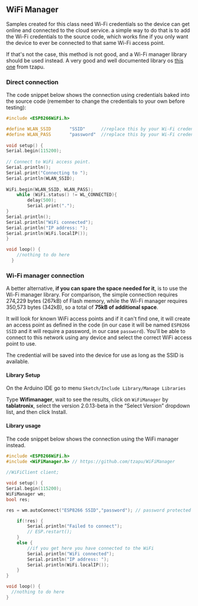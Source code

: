 ## WiFi Manager

Samples created for this class need Wi-Fi credentials so the device can get online and connected to the cloud service. a simple way to do that is to add the Wi-Fi credentials to the source code, which works fine if you only want the device to ever be connected to that same Wi-Fi access point.

If that's not the case, this method is not good, and a Wi-Fi manager library should be used instead. A very good and well documented library os [this one](https://github.com/tzapu/WiFiManager) from tzapu.

### Direct connection

The code snippet below shows the connection using credentials baked into the source code (remember to change the credentials to your own before testing):

```c
#include <ESP8266WiFi.h>

#define WLAN_SSID       "SSID"      //replace this by your Wi-Fi credentials
#define WLAN_PASS       "password"  //replace this by your Wi-Fi credentials
                
void setup() {
Serial.begin(115200); 
  
// Connect to WiFi access point.
Serial.println(); 
Serial.print("Connecting to ");
Serial.println(WLAN_SSID);
  
WiFi.begin(WLAN_SSID, WLAN_PASS);
    while (WiFi.status() != WL_CONNECTED){
        delay(500);
        Serial.print(".");
}
Serial.println();
Serial.println("WiFi connected");
Serial.println("IP address: "); 
Serial.println(WiFi.localIP());
}

void loop() {  
    //nothing to do here    
  }
```

### Wi-Fi manager connection

A better alternative, **if you can spare the space needed for it**, is to use the Wi-Fi manager library. For comparison, the simple connection requires 274,229 bytes (267kB) of Flash memory, while the Wi-Fi manager requires 350,573 bytes (342kB), so a total of **75kB of additional space**.

It will look for known WiFi access points and if it can't find one, it will create an access point as defined in the code (in our case it will be named `ESP8266 SSID` and it will require a password, in our case `password`). You'll be able to connect to this network using any device and select the correct WiFi access point to use.

The credential will be saved into the device for use as long as the SSID is available.

#### Library Setup

On the Arduino IDE go to menu `Sketch/Include Library/Manage Libraries`

Type **Wifimanager**, wait to see the results, click on `WiFiManager` by **tablatronix**, select the version 2.0.13-beta in the “Select Version” dropdown list, and then click Install.

#### Library usage

The code snippet below shows the connection using the WiFi manager instead.

```c
#include <ESP8266WiFi.h>
#include <WiFiManager.h> // https://github.com/tzapu/WiFiManager
          
//WiFiClient client;

void setup() {
Serial.begin(115200);
WiFiManager wm;
bool res;

res = wm.autoConnect("ESP8266 SSID","password"); // password protected ap

    if(!res) {
        Serial.println("Failed to connect");
        // ESP.restart();
    } 
    else {
        //if you get here you have connected to the WiFi    
        Serial.println("WiFi connected");
        Serial.println("IP address: "); 
        Serial.println(WiFi.localIP());
    } 
}

void loop() {
  //nothing to do here
}
```